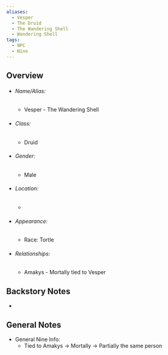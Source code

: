 ```yaml
---
aliases:
  - Vesper
  - The Druid
  - The Wandering Shell
  - Wandering Shell
tags:
  - NPC
  - Nine
---
```

## Overview
- ###### Name/Alias:  
	- Vesper - The Wandering Shell
- ###### Class:
	- Druid
- ###### Gender: 
	- Male
- ###### Location: 
	- 
- ###### Appearance:
	- Race: Tortle 
- ###### Relationships: 
	- Amakys - Mortally tied to Vesper



## Backstory Notes

- 



## General Notes

- General Nine Info:
	- Tied to Amakys -> Mortally -> Partially the same person
